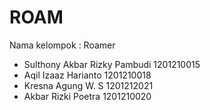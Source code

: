 # ROAM

Nama kelompok : Roamer

- Sulthony Akbar Rizky Pambudi 1201210015
- Aqil Izaaz Harianto 1201210018
- Kresna Agung W. S 1201212021
- Akbar Rizki Poetra 1201210020
